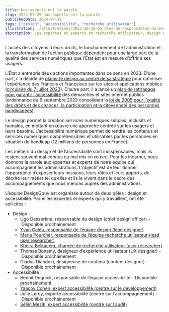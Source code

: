 ```yaml
---
title: Nos experts ont la parole
slug: 2024-04-29-nos-experts-ont-la-parole
publishedDate: 2024-04-29
tags: ["design", "accessibilité", "recherche utilisateur"]
illustration: ./illustrations/2023-10-18-paroles-de-responsables-du-design.png
description: Les expertes et experts en recherche utilisateur, design et accessibilité numérique de la Brigade d'intervention numérique prennent la parole
---
```


L&rsquo;accès des citoyens à leurs droits, le fonctionnement de l&rsquo;administration et la transformation de l&rsquo;action publique dépendent pour une large part de la qualité des services numériques que l&rsquo;État est en mesure d&rsquo;offrir à ses usagers.

L&rsquo;État a entrepris deux actions importantes dans ce sens en 2023. D&rsquo;une part, il a décidé de <a href="https://www.numerique.gouv.fr/espace-presse/services-numeriques-publics-circulaire-premiere-ministre/">placer le design au centre de sa stratégie</a> pour optimiser l&rsquo;expérience des Français et Françaises sur les sites et applications mobiles (<a href="https://www.systeme-de-design.gouv.fr/a-propos/articles/circulaire-d-application/">circulaire du 7&nbsp;juillet&nbsp;2023</a>). D&rsquo;autre part, il a lancé un <a href="https://www.numerique.gouv.fr/espace-presse/accessibilite-numerique-a-100-percent-le-gouvernement-passe-a-la-vitesse-superieure-et-presente-une-ordonnance-visant-a-controler-laccessibilite-des-sites-des-administrations-publiques-a-compter-2024/">plan de rattrapage pour garantir l&rsquo;accessibilité</a> des démarches et sites internet publics (ordonnance du 6&nbsp;septembre&nbsp;2023 consolidant la <a href="https://www.legifrance.gouv.fr/loda/article_lc/LEGIARTI000037388867/">loi de 2005 pour l&rsquo;égalité des droits et des chances, la participation et la citoyenneté des personnes handicapées</a>).

Le design permet la création services numériques simples, inclusifs et humains, en mettant en œuvre une approche centrée sur les usagers et leurs besoins. L&rsquo;accessibilité numérique permet de rendre les contenus et services numériques compréhensibles et utilisables par les personnes en situation de handicap (12 millions de personnes en France).

Les métiers du design et de l&rsquo;accessibilité sont indispensables, mais ils restent souvent mal connus ou mal mis en œuvre. Pour les incarner, nous donnons la parole aux expertes et experts de notre équipe qui accompagnent les administrations. L&rsquo;objectif est de leur donner l&rsquo;opportunité d’exposer leurs missions, leurs rôles et leurs apports, de décrire leur métier tel qu&rsquo;elles et ils le vivent dans le cadre des accompagnements que nous menons auprès des administrations.

L&rsquo;équipe DesignGouv est organisée autour de deux pôles&nbsp;: design et accessibilité. Parmi les expertes et experts qui y travaillent, ont été sollicités&nbsp;:

- Design :
  - Ugo Dessertine, responsable du design (<span lang="en">chief design officer</span>) -&nbsp;Disponible prochainement 
  - [Yvan Galéa, responsable de l&rsquo;équipe design (<span lang="en">lead designer</span>)](/expert-experte/yvan-galea/)
  - [Marie Pourcher, responsable de l&rsquo;équipe recherche utilisateur (<span lang="en">lead user researcher</span>)](/expert-experte/marie-pourcher/)
  - [Kheira Belkacem, chargée de recherche utilisateur (<span lang="en">user researcher</span>)](/expert-experte/kheira-belkacem/)
  - Thomas Bonamy, designeur d&rsquo;expérience utilisateur (<span lang="en">UX designer</span>) -&nbsp;Disponible prochainement 
  - Gladys Diandoki, designeuse de contenu (<span lang="en">content designer</span>) -&nbsp;Disponible prochainement
- Accessibilité :
  - Benoît Dequick, responsable de l&rsquo;équipe accessibilité -&nbsp;Disponible prochainement
  - [Yaacov Cohen, expert accessibilité (centré sur le développement)](/expert-experte/yaacov-cohen/)
  - Julie Leroy, experte accessibilité (centré sur l&rsquo;accompagnement) -&nbsp;Disponible prochainement
  - [Sélim Meziti, expert accessibilité (centré sur l&rsquo;audit)](/expert-experte/selim-meziti/)
